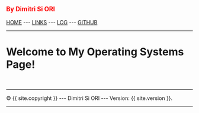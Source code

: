 <span style="color:red; font-weight:bold; font-size:larger;">By Dimitri Si ORI</span>
<br><br>
[HOME](.) --- [LINKS](LINKS/) --- [LOG](TXT/mylog.txt) --- [GITHUB](https://github.com/dimitripn/os222)
<br>
<hr>

# Welcome to My Operating Systems Page!

<br>
<hr>
&copy; {{ site.copyright }} --- Dimitri Si ORI --- Version: {{ site.version }}.
<hr>
<br>
